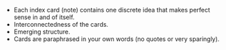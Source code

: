 - Each index card (note) contains one discrete idea that makes perfect sense in and of itself.
- Interconnectedness of the cards.
- Emerging structure.
- Cards are paraphrased in your own words (no quotes or very sparingly).